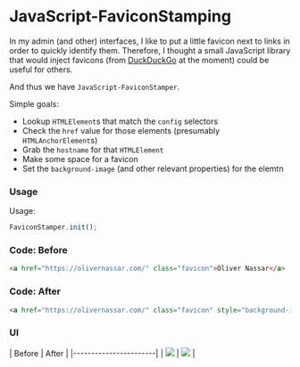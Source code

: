 # JavaScript-FaviconStamping

In my admin (and other) interfaces, I like to put a little favicon next to links
in order to quickly identify them. Therefore, I thought a small JavaScript
library that would inject favicons (from [DuckDuckGo](https://duckduckgo.com/)
at the moment) could be useful for others.

And thus we have `JavaScript-FaviconStamper`.

Simple goals:

- Lookup `HTMLElement`s that match the `config` selectors
- Check the `href` value for those elements (presumably `HTMLAnchorElement`s)
- Grab the `hostname` for that `HTMLElement`
- Make some space for a favicon
- Set the `background-image` (and other relevant properties) for the elemtn

### Usage
Usage:

``` javascript
FaviconStamper.init();
```

### Code: Before
``` html
<a href="https://olivernassar.com/" class="favicon">Oliver Nassar</a>
```

### Code: After
``` html
<a href="https://olivernassar.com/" class="favicon" style="background-image: url("https://icons.duckduckgo.com/ip3/olivernassar.com.ico"); background-repeat: no-repeat; padding-left: 20px; background-size: auto 75%; background-position: left center;">Oliver Nassar</a>
```

### UI
| Before    | After     |
|-----------------------|
| ![](https://i.imgur.com/VK3RUIq.png) | ![](https://i.imgur.com/O9O2jYu.png) |
